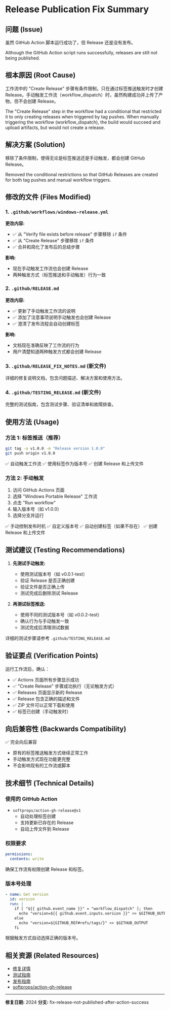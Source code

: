 # Release Publication Fix Summary

## 问题 (Issue)
虽然 GitHub Action 脚本运行成功了，但 Release 还是没有发布。

Although the GitHub Action script runs successfully, releases are still not being published.

## 根本原因 (Root Cause)
工作流中的 "Create Release" 步骤有条件限制，只在通过标签推送触发时才创建 Release。手动触发工作流（workflow_dispatch）时，虽然构建成功并上传了产物，但不会创建 Release。

The "Create Release" step in the workflow had a conditional that restricted it to only creating releases when triggered by tag pushes. When manually triggering the workflow (workflow_dispatch), the build would succeed and upload artifacts, but would not create a release.

## 解决方案 (Solution)
移除了条件限制，使得无论是标签推送还是手动触发，都会创建 GitHub Release。

Removed the conditional restrictions so that GitHub Releases are created for both tag pushes and manual workflow triggers.

## 修改的文件 (Files Modified)

### 1. `.github/workflows/windows-release.yml`
**更改内容:**
- ✅ 从 "Verify file exists before release" 步骤移除 `if` 条件
- ✅ 从 "Create Release" 步骤移除 `if` 条件
- ✅ 合并和简化了发布后的总结步骤

**影响:**
- 现在手动触发工作流也会创建 Release
- 两种触发方式（标签推送和手动触发）行为一致

### 2. `.github/RELEASE.md`
**更改内容:**
- ✅ 更新了手动触发工作流的说明
- ✅ 添加了注意事项说明手动触发也会创建 Release
- ✅ 澄清了发布流程会自动创建标签

**影响:**
- 文档现在准确反映了工作流的行为
- 用户清楚知道两种触发方式都会创建 Release

### 3. `.github/RELEASE_FIX_NOTES.md` (新文件)
详细的修复说明文档，包含问题描述、解决方案和使用方法。

### 4. `.github/TESTING_RELEASE.md` (新文件)  
完整的测试指南，包含测试步骤、验证清单和故障排查。

## 使用方法 (Usage)

### 方法 1: 标签推送（推荐）
```bash
git tag -a v1.0.0 -m "Release version 1.0.0"
git push origin v1.0.0
```
✅ 自动触发工作流
✅ 使用标签作为版本号
✅ 创建 Release 和上传文件

### 方法 2: 手动触发
1. 访问 GitHub Actions 页面
2. 选择 "Windows Portable Release" 工作流
3. 点击 "Run workflow"
4. 输入版本号（如 v1.0.0）
5. 选择分支并运行

✅ 手动控制发布时机
✅ 自定义版本号
✅ 自动创建标签（如果不存在）
✅ 创建 Release 和上传文件

## 测试建议 (Testing Recommendations)

1. **先测试手动触发:**
   - 使用测试版本号（如 v0.0.1-test）
   - 验证 Release 是否正确创建
   - 验证文件是否正确上传
   - 测试完成后删除测试 Release

2. **再测试标签推送:**
   - 使用不同的测试版本号（如 v0.0.2-test）
   - 确认行为与手动触发一致
   - 测试完成后清理测试数据

详细的测试步骤请参考 `.github/TESTING_RELEASE.md`

## 验证要点 (Verification Points)

运行工作流后，确认：
- ✅ Actions 页面所有步骤显示成功
- ✅ "Create Release" 步骤成功执行（无论触发方式）
- ✅ Releases 页面显示新的 Release
- ✅ Release 包含正确的描述和文件
- ✅ ZIP 文件可以正常下载和使用
- ✅ 标签已创建（手动触发时）

## 向后兼容性 (Backwards Compatibility)

✅ 完全向后兼容
- 原有的标签推送触发方式继续正常工作
- 手动触发方式现在功能更完整
- 不会影响现有的工作流或脚本

## 技术细节 (Technical Details)

### 使用的 GitHub Action
- `softprops/action-gh-release@v1`
  - 自动处理标签创建
  - 支持更新已存在的 Release
  - 自动上传文件到 Release

### 权限要求
```yaml
permissions:
  contents: write
```
确保工作流有权限创建 Release 和标签。

### 版本号处理
```yaml
- name: Get version
  id: version
  run: |
    if [ "${{ github.event_name }}" = "workflow_dispatch" ]; then
      echo "version=${{ github.event.inputs.version }}" >> $GITHUB_OUTPUT
    else
      echo "version=${GITHUB_REF#refs/tags/}" >> $GITHUB_OUTPUT
    fi
```
根据触发方式自动选择正确的版本号。

## 相关资源 (Related Resources)

- [修复详情](.github/RELEASE_FIX_NOTES.md)
- [测试指南](.github/TESTING_RELEASE.md)
- [发布指南](.github/RELEASE.md)
- [softprops/action-gh-release](https://github.com/softprops/action-gh-release)

---

**修复日期:** 2024
**分支:** fix-release-not-published-after-action-success
